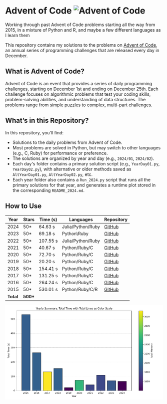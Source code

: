 # Advent of Code ![Advent of Code](https://adventofcode.com/favicon.ico)

Working through past Advent of Code problems starting all the way from 2015, in a mixture of Python and R, and maybe a few different languages as I learn them

This repository contains my solutions to the problems on [Advent of Code](https://adventofcode.com/), an annual series of programming challenges that are released every day in December.

## What is Advent of Code?

Advent of Code is an event that provides a series of daily programming challenges, starting on December 1st and ending on December 25th. Each challenge focuses on algorithmic problems that test your coding skills, problem-solving abilities, and understanding of data structures. The problems range from simple puzzles to complex, multi-part challenges.

## What’s in this Repository?

In this repository, you’ll find:
- Solutions to the daily problems from Advent of Code.
- Most problems are solved in Python, but may switch to other languages (e.g., C, Ruby) for performance or preference.
- The solutions are organized by year and day (e.g., `2024/01`, `2024/02`).
- Each day's folder contains a primary solution script (e.g., `YearDay01.py`, `YearDay02.py`), with alternative or older methods saved as `AltYearDay01.py`, `AltYearDay02.py`, etc.
- Each year folder also contains a `Run_2024.py` script that runs all the primary solutions for that year, and generates a runtime plot stored in the corresponding `README_2024.md`.

## How to Use
| Year | Stars | Time (s) | Languages        | Repository |
|------|-------|-----------------|------------------|------------|
| 2024 |50\*   |64.63 s |Julia/Python/Ruby| [GitHub](https://github.com/abbasmoosajee07/AdventofCode/tree/main/2024) |
| 2023 |50\*    |69.18 s|Python\Ruby| [GitHub](https://github.com/abbasmoosajee07/AdventofCode/tree/main/2023) |
| 2022 | 50\*  |107.55 s|Julia/Python/Ruby| [GitHub](https://github.com/abbasmoosajee07/AdventofCode/tree/main/2022) |
| 2021 | 50\*  | 40.67 s| Python/Ruby/C    | [GitHub](https://github.com/abbasmoosajee07/AdventofCode/tree/main/2021) |
| 2020 | 50\*  | 72.70 s| Python/Ruby/C    | [GitHub](https://github.com/abbasmoosajee07/AdventofCode/tree/main/2020) |
| 2019 | 50\*  | 20.20 s| Python/Ruby/C    | [GitHub](https://github.com/abbasmoosajee07/AdventofCode/tree/main/2019) |
| 2018 | 50\*  |154.41 s| Python/Ruby/C    | [GitHub](https://github.com/abbasmoosajee07/AdventofCode/tree/main/2018) |
| 2017 | 50\*  |131.25 s| Python/Ruby/C    | [GitHub](https://github.com/abbasmoosajee07/AdventofCode/tree/main/2017) |
| 2016 | 50\*  |264.24 s| Python/Ruby/C    | [GitHub](https://github.com/abbasmoosajee07/AdventofCode/tree/main/2016) |
| 2015 | 50\*  |530.01 s| Python/Ruby/C/R  | [GitHub](https://github.com/abbasmoosajee07/AdventofCode/tree/main/2015) |
| **Total** | **500\*** |                 |                  |            |

![alt text](analyse_AOC/overall_summary.png)